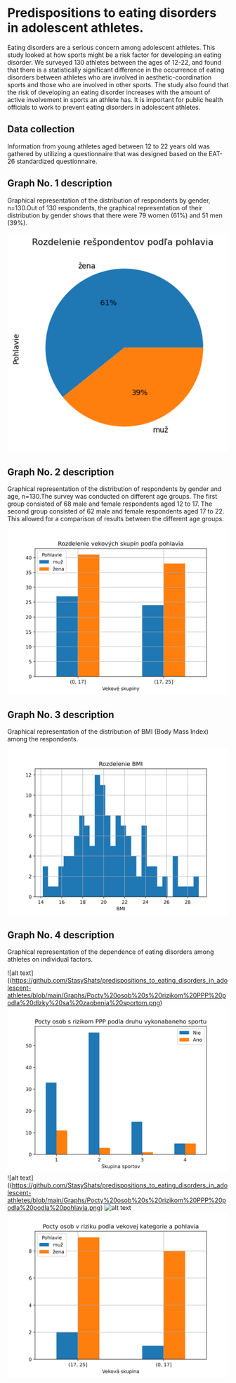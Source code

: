 # Predispositions to eating disorders in adolescent athletes.

Eating disorders are a serious concern among adolescent athletes. This study looked at how sports might be a risk factor for developing an eating disorder. We surveyed 130 athletes between the ages of 12-22, and found that there is a statistically significant difference in the occurrence of eating disorders between athletes who are involved in aesthetic-coordination sports and those who are involved in other sports. The study also found that the risk of developing an eating disorder increases with the amount of active involvement in sports an athlete has. It is important for public health officials to work to prevent eating disorders in adolescent athletes.

## Data collection

Information from young athletes aged between 12 to 22 years old was gathered by utilizing a questionnaire that was designed based on the EAT-26 standardized questionnaire.

## Graph No. 1 description

Graphical representation of the distribution of respondents by gender, n=130.Out of 130 respondents, the graphical representation of their distribution by gender shows that there were 79 women (61%) and 51 men (39%).

![alt text](https://github.com/StasyShats/predispositions_to_eating_disorders_in_adolescent-athletes/blob/main/Graphs/Rozdelenie%20respondentov%20podla%20pohlavia.png)

## Graph No. 2 description

Graphical representation of the distribution of respondents by gender and age, n=130.The survey was conducted on different age groups. The first group consisted of 68 male and female respondents aged 12 to 17. The second group consisted of 62 male and female respondents aged 17 to 22. This allowed for a comparison of results between the different age groups.

![alt text](https://github.com/StasyShats/predispositions_to_eating_disorders_in_adolescent-athletes/blob/main/Graphs/Rozdelenie%20vekových%20skup%C3%ADn%20podľa%20pohlavia.png)

## Graph No. 3 description

Graphical representation of the distribution of BMI (Body Mass Index) among the respondents.

![alt text](https://github.com/StasyShats/predispositions_to_eating_disorders_in_adolescent-athletes/blob/main/Graphs/Rozdelenie%20BMI.png)

## Graph No. 4 description

Graphical representation of the dependence of eating disorders among athletes on individual factors.

![alt text]((https://github.com/StasyShats/predispositions_to_eating_disorders_in_adolescent-athletes/blob/main/Graphs/Pocty%20osob%20s%20rizikom%20PPP%20podla%20dlzky%20sa%20zaobenia%20sportom.png)
![alt text](https://github.com/StasyShats/predispositions_to_eating_disorders_in_adolescent-athletes/blob/main/Graphs/Pocty%20osob%20s%20rizikom%20PPP%20podla%20podla%20druhu%20vykonabaneho%20sportu.png)
![alt text]((https://github.com/StasyShats/predispositions_to_eating_disorders_in_adolescent-athletes/blob/main/Graphs/Pocty%20osob%20s%20rizikom%20PPP%20podla%20podla%20pohlavia.png)
![alt text](https://github.com/StasyShats/predispositions_to_eating_disorders_in_adolescent-athletes/blob/main/Graphs/Pocty%20osob%20s%20rizikom%20PPP%20podla%20podla%20veku.pn)
![alt text](https://github.com/StasyShats/predispositions_to_eating_disorders_in_adolescent-athletes/blob/main/Graphs/Pocty%20osob%20v%20riziku%20podla%20vekovej%20kategorie%20a%20pohlavia.png)
